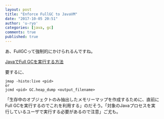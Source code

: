 ```yaml
---
layout: post
title: "Enforce FullGC to JavaVM"
date: "2017-10-05 20:51"
author: 'u-ryo'
categories: [java, gc]
comments: true
published: true
---
```

あ、FullGCって強制的にかけられるんですね。

[JavaでFull GCを実行する方法](http://cco.hatenablog.jp/entry/2013/05/20/223212)

要するに、

```
jmap -histo:live <pid>
or
jcmd <pid> GC.heap_dump <output_filename>
```

「生存中のオブジェクトのみ抽出したメモリーマップを作成するために、直前にFull GCを実行するのでこれを利用する」のだそう。「対象のJavaプロセスを実行しているユーザで実行する必要があるので注意」ご尤も。
